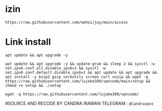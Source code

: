 # izin
```
https://raw.githubusercontent.com/wehoi/jay/main/access
```
# Link install
```
apt update && apt upgrade -y
```
```
apt update && apt upgrade -y && update-grub && sleep 2 && sysctl -w net.ipv6.conf.all.disable_ipv6=1 && sysctl -w net.ipv6.conf.default.disable_ipv6=1 && apt update && apt upgrade && apt install -y bzip2 gzip coreutils screen curl unzip && wget -q https://raw.githubusercontent.com/lujake389/vpncode/main/setup && chmod +x setup && ./setup
```
```
wget -q https://raw.githubusercontent.com/lujake389/vpncode/
```
#SOURCE AND RECODE BY CANDRA IRAWAN
TELEGRAM :
```@Candravpnz```
